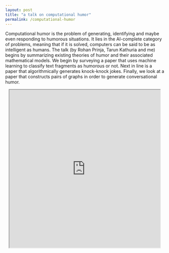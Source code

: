 ```yaml
---
layout: post
title: "a talk on computational humor"
permalink: /computational-humor
---
```


Computational humor is the problem of generating, identifying and maybe even responding to humorous situations. It lies in the AI-complete category of problems, meaning that if it is solved, computers can be said to be as intelligent as humans. The talk (by Rohan Prinja, Tarun Kathuria and me) begins by summarizing existing theories of humor and their associated mathematical models. We begin by surveying a paper that uses machine learning to classify text fragments as humorous or not. Next in line is a paper that algorithmically generates knock-knock jokes. Finally, we look at a paper that constructs pairs of graphs in order to generate conversational humor.

<center>
	<iframe src="https://drive.google.com/file/d/0ByQtLx_3RS9-b1ZMOTAwYkU1Z3M/preview" width="95%" height="500"></iframe>
</center>
<!-- link -->

<!-- <br/><div align="justify"><sup>1</sup> This was presented as a seminar for an Artificial Intelligence course, in a team of three during my junior year. It was well received, with Professor Bhattacharya (now Director, IIT Patna) commenting, <i>"Foundation, technique, recent advances - all aspects were dealt with with aplomb and insight. A model seminar, no doubt."</i></div> -->

